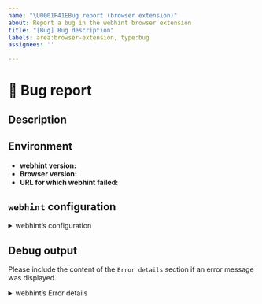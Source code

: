 ```yaml
---
name: "\U0001F41EBug report (browser extension)"
about: Report a bug in the webhint browser extension
title: "[Bug] Bug description"
labels: area:browser-extension, type:bug
assignees: ''

---
```


<!--

Hi there 👋

Thanks for taking the time to make webhint better! Before
opening a new issue please take a look at the troubleshoot
guide:
https://webhint.io/docs/user-guide/troubleshoot/summary/
and make sure to search the existing ones (even closed!)
as they might contain information about workarounds,
resolution, or progress updates.

-->

# 🐛 Bug report

## Description

<!-- ✍️ What were you doing? How do we repro your issue? -->

## Environment

* __webhint version:__ <!-- ✍️ Menu > Add-ons / Extensions -->
* __Browser version:__ <!-- ✍️ Menu > Help > About  -->
* __URL for which webhint failed:__ <!-- ✍️ -->

## `webhint` configuration

<details>
<summary>webhint’s configuration</summary>

Categories:
* [x] Accessibility
* [x] Compatibility
* [x] Performance
* [x] Pitfalls
* [x] PWA
* [x] Security

Your target browsers:
* [x] Recommended settings
* [ ] Custom: <!-- Custom target browsers -->

Ignored resources:
* [x] None
* [ ] Different origin
* [ ] Custom: <!-- Custom ignored resources -->

</details>

## Debug output

Please include the content of the `Error details` section if an error message was displayed.

<details>
<summary>webhint’s Error details</summary>

```text
<!-- ✍️ Paste the error details here -->


```

</details>
